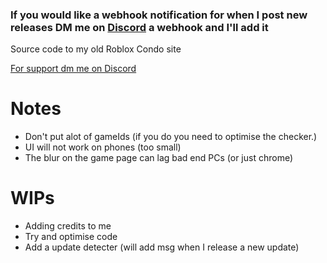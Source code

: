 ### __If you would like a webhook notification for when I post new releases DM me on [Discord](https://www.discord.com/users/378746510596243458) a webhook and I'll add it__
Source code to my old Roblox Condo site

[For support dm me on Discord ](https://www.discord.com/users/378746510596243458)

# Notes
* Don't put alot of gameIds (if you do you need to optimise the checker.)
* UI will not work on phones (too small)
* The blur on the game page can lag bad end PCs (or just chrome)

# WIPs
* Adding credits to me
* Try and optimise code
* Add a update detecter (will add msg when I release a new update)